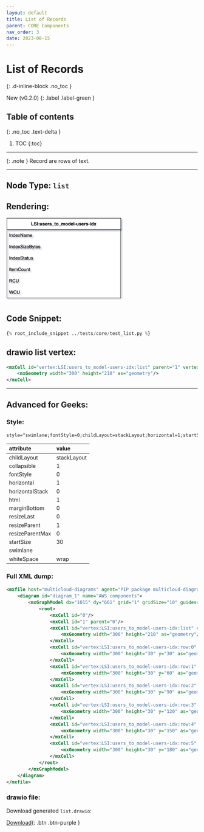 ```yaml
---
layout: default
title: List of Records
parent: CORE Components
nav_order: 3
date: 2023-08-15
---
```


# List of Records
{: .d-inline-block .no_toc }

New (v0.2.0)
{: .label .label-green }

## Table of contents
{: .no_toc .text-delta }

1. TOC
{:toc}

---

{: .note }
Record are rows of text.

---

## Node Type: ``list``

## Rendering:

![lambda](output/jpg/list.jpg)

## Code Snippet:

```python
{% root_include_snippet ../tests/core/test_list.py %}
```

## drawio list vertex:

```xml
<mxCell id="vertex:LSI:users_to_model-users-idx:list" parent="1" vertex="1">
    <mxGeometry width="300" height="210" as="geometry"/>
</mxCell>
```
---

## Advanced for Geeks:

### Style:
```html
style="swimlane;fontStyle=0;childLayout=stackLayout;horizontal=1;startSize=30;horizontalStack=0;resizeParent=1;resizeParentMax=0;resizeLast=0;collapsible=1;marginBottom=0;whiteSpace=wrap;html=1;"
```

| attribute | value |
|:----------|:------|
|childLayout| stackLayout |
|collapsible| 1 |
|fontStyle| 0 |
|horizontal| 1 |
|horizontalStack| 0 |
|html| 1 |
|marginBottom| 0 |
|resizeLast| 0 |
|resizeParent| 1 |
|resizeParentMax| 0 |
|startSize| 30 |
|swimlane|  |
|whiteSpace| wrap |


### Full XML dump:
```xml
<mxfile host="multicloud-diagrams" agent="PIP package multicloud-diagrams. Generate resources in draw.io compatible format for Cloud infrastructure. Copyrights @ Roman Tsypuk 2023. MIT license." type="MultiCloud">
    <diagram id="diagram_1" name="AWS components">
        <mxGraphModel dx="1015" dy="661" grid="1" gridSize="10" guides="1" tooltips="1" connect="1" arrows="1" fold="1" page="1" pageScale="1" pageWidth="850" pageHeight="1100" math="0" shadow="1">
            <root>
                <mxCell id="0"/>
                <mxCell id="1" parent="0"/>
                <mxCell id="vertex:LSI:users_to_model-users-idx:list" value="&lt;b&gt;LSI:users_to_model-users-idx&lt;/b&gt;" style="swimlane;fontStyle=0;childLayout=stackLayout;horizontal=1;startSize=30;horizontalStack=0;resizeParent=1;resizeParentMax=0;resizeLast=0;collapsible=1;marginBottom=0;whiteSpace=wrap;html=1;" parent="1" vertex="1">
                    <mxGeometry width="300" height="210" as="geometry"/>
                </mxCell>
                <mxCell id="vertex:LSI:users_to_model-users-idx:row:0" value="IndexName" style="text;strokeColor=none;fillColor=none;align=left;verticalAlign=middle;spacingLeft=4;spacingRight=4;overflow=hidden;portConstraint=eastwest;rotatable=0;whiteSpace=wrap;html=1;" parent="vertex:LSI:users_to_model-users-idx:list" vertex="1">
                    <mxGeometry width="300" height="30" y="30" as="geometry"/>
                </mxCell>
                <mxCell id="vertex:LSI:users_to_model-users-idx:row:1" value="IndexSizeBytes" style="text;strokeColor=none;fillColor=none;align=left;verticalAlign=middle;spacingLeft=4;spacingRight=4;overflow=hidden;portConstraint=eastwest;rotatable=0;whiteSpace=wrap;html=1;" parent="vertex:LSI:users_to_model-users-idx:list" vertex="1">
                    <mxGeometry width="300" height="30" y="60" as="geometry"/>
                </mxCell>
                <mxCell id="vertex:LSI:users_to_model-users-idx:row:2" value="IndexStatus" style="text;strokeColor=none;fillColor=none;align=left;verticalAlign=middle;spacingLeft=4;spacingRight=4;overflow=hidden;portConstraint=eastwest;rotatable=0;whiteSpace=wrap;html=1;" parent="vertex:LSI:users_to_model-users-idx:list" vertex="1">
                    <mxGeometry width="300" height="30" y="90" as="geometry"/>
                </mxCell>
                <mxCell id="vertex:LSI:users_to_model-users-idx:row:3" value="ItemCount" style="text;strokeColor=none;fillColor=none;align=left;verticalAlign=middle;spacingLeft=4;spacingRight=4;overflow=hidden;portConstraint=eastwest;rotatable=0;whiteSpace=wrap;html=1;" parent="vertex:LSI:users_to_model-users-idx:list" vertex="1">
                    <mxGeometry width="300" height="30" y="120" as="geometry"/>
                </mxCell>
                <mxCell id="vertex:LSI:users_to_model-users-idx:row:4" value="RCU" style="text;strokeColor=none;fillColor=none;align=left;verticalAlign=middle;spacingLeft=4;spacingRight=4;overflow=hidden;portConstraint=eastwest;rotatable=0;whiteSpace=wrap;html=1;" parent="vertex:LSI:users_to_model-users-idx:list" vertex="1">
                    <mxGeometry width="300" height="30" y="150" as="geometry"/>
                </mxCell>
                <mxCell id="vertex:LSI:users_to_model-users-idx:row:5" value="WCU" style="text;strokeColor=none;fillColor=none;align=left;verticalAlign=middle;spacingLeft=4;spacingRight=4;overflow=hidden;portConstraint=eastwest;rotatable=0;whiteSpace=wrap;html=1;" parent="vertex:LSI:users_to_model-users-idx:list" vertex="1">
                    <mxGeometry width="300" height="30" y="180" as="geometry"/>
                </mxCell>
            </root>
        </mxGraphModel>
    </diagram>
</mxfile>
```

### drawio file:

Download generated ``list.drawio``:

[Download](output/drawio/list.drawio){: .btn .btn-purple }